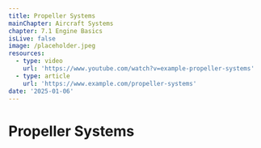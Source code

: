 ```yaml
---
title: Propeller Systems
mainChapter: Aircraft Systems
chapter: 7.1 Engine Basics
isLive: false
image: /placeholder.jpeg
resources:
  - type: video
    url: 'https://www.youtube.com/watch?v=example-propeller-systems'
  - type: article
    url: 'https://www.example.com/propeller-systems'
date: '2025-01-06'
---
```


# Propeller Systems
